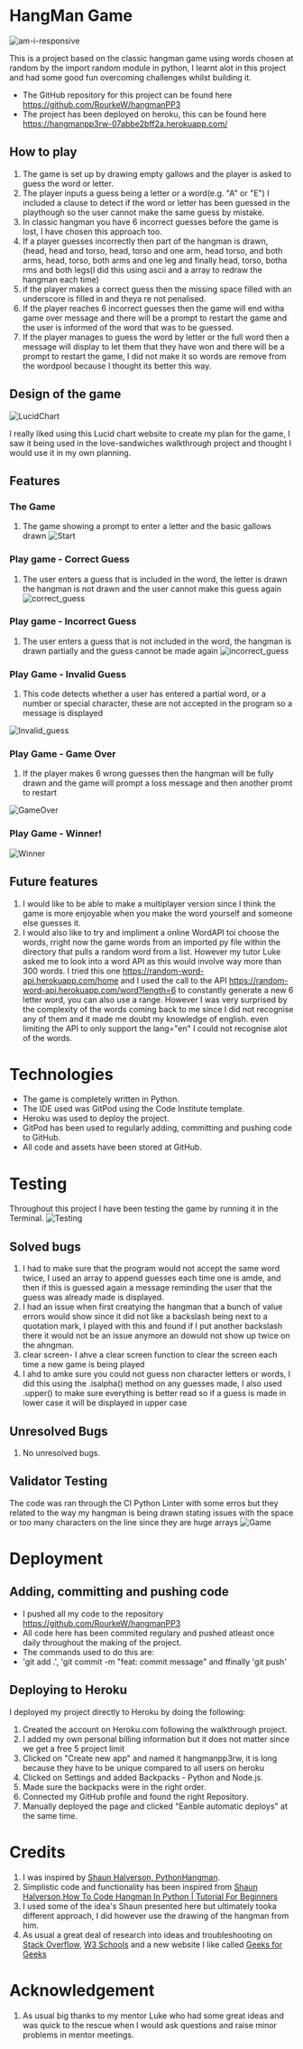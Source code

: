 # HangMan Game

![am-i-responsive](read.me_images/am_i_responsive.JPG)

This is a project based on the classic hangman game using words chosen at random by the import random module in python, I learnt alot in this project and had some good fun overcoming challenges whilst building it.

* The GitHub repository for this project can be found here https://github.com/RourkeW/hangmanPP3
* The project has been deployed on heroku, this can be found here https://hangmanpp3rw-07abbe2bff2a.herokuapp.com/

## How to play 
1. The game is set up by drawing empty gallows and the player is asked to guess the word or letter.
2. The player inputs a guess being a letter or a word(e.g. "A" or "E") I included a clause to detect if the word or letter has been guessed in the playthough so the user cannot make the same guess by mistake.
3. In classic hangman you have 6 incorrect guesses before the game is lost, I have chosen this approach too.
4. If a player guesses incorrectly then part of the hangman is drawn, (head, head and torso, head, torso and one arm, head torso, and both arms, head, torso, both arms and one leg and finally head, torso, botha rms and both legs(I did this using ascii and a array to redraw the hangman each time)
5. if the player makes a correct guess then the missing space filled with an underscore is filled in and theya re not penalised. 
6. If the player reaches 6 incorrect guesses then the game will end witha  game over message and there will be a prompt to restart the game and the user is informed of the word that was to be guessed.
7. If the player manages to guess the word by letter or the full word then a message will display to let them that they have won and there will be a prompt to restart the game, I did not make it so words are remove from the wordpool because I thought its better this way.

## Design of the game
![LucidChart](read.me_images/plan_hangman.png)

I really liked using this Lucid chart website to create my plan for the game, I saw it being used in the love-sandwiches walkthrough project and thought I would use it in my own planning.

## Features

### The Game
1. The game showing a prompt to enter a letter and the basic gallows drawn
![Start](read.me_images/the_game.JPG)

### Play game - Correct Guess
1. The user enters a guess that is included in the word, the letter is drawn the hangman is not drawn and the user cannot make this guess again
![correct_guess](read.me_images/correct_guess.JPG)

### Play game - Incorrect Guess
1. The user enters a guess that is not included in the word, the hangman is drawn partially and the guess cannot be made again
![incorrect_guess](read.me_images/incorrect_guess.JPG)

### Play Game - Invalid Guess
1. This code detects whether a user has entered a partial word, or a number or special character, these are not accepted in the program so a message is displayed

![Invalid_guess](read.me_images/incorrect_guess.JPG)

### Play Game - Game Over
1. If the player makes 6 wrong guesses then the hangman will be fully drawn and the game will prompt a loss message and then another promt to restart

![GameOver](read.me_images/game_over.JPG)

### Play Game - Winner!
![Winner](read.me_images/winner.JPG)

## Future features 

1. I would like to be able to make a multiplayer version since I think the game is more enjoyable when you make the word yourself and someone else guesses it.
2. I would also like to try and impliment a online WordAPI toi choose the words, rright now the game words from an imported py file within the directory that pulls a random word from a list. However my tutor Luke asked me to look into a word API as this would involve way more than 300 words. I tried this one https://random-word-api.herokuapp.com/home and I used the call to the API https://random-word-api.herokuapp.com/word?length=6 to constantly generate a new 6 letter word, you can also use a range. However I was very surprised by the complexity of the words coming back to me since I did not recognise any of them and it made me doubt my knowledge of english. even limiting the API to only support the lang="en" I could not recognise alot of the words.

# Technologies

* The game is completely written in Python.
* The IDE used was GitPod using the Code Institute template.
* Heroku was used to deploy the project.
* GitPod has been used to regularly adding, committing and pushing code to GitHub.
* All code and assets have been stored at GitHub.

# Testing
Throughout this project I have been testing the game by running it in the Terminal. 
![Testing](read.me_images/testing_table.JPG)

## Solved bugs
1. I had to make sure that the program would not accept the same word twice, I used an array to append guesses each time one is amde, and then if this is guessed again a message reminding the user that the guess was already made is displayed.
2. I had an issue when first creatying the hangman that a bunch of value errors would show since it did not like a backslash being next to a quotation mark, I played with this and found if I put another backslash there it would not be an issue anymore an dowuld not show up twice on the ahngman.
3. clear screen- I ahve a clear screen function to clear the screen each time a new game is being played
4. I ahd to amke sure you could not guess non character letters or words, I did this using the .isalpha() method on any guesses made, I also used .upper() to make sure everything is better read so if a guess is made in lower case it will be displayed in upper case

## Unresolved Bugs

1. No unresolved bugs.

## Validator Testing
The code was ran through the CI Python Linter with some erros but they related to the way my hangman is being drawn stating issues with the space or too many characters on the line since they are huge arrays
![Game](read.me_images/ci_valid.JPG)

# Deployment

## Adding, committing and pushing code
- I pushed all my code to the repository https://github.com/RourkeW/hangmanPP3
- All code here has been commited regulary and pushed atleast once daily throughout the making of the project.
- The commands used to do this are:
- 'git add .', 'git commit -m "feat: commit message" and ffinally 'git push'

## Deploying to Heroku
I deployed my project directly to Heroku by doing the following:

1. Created the account on Heroku.com following the walkthrough project.
2. I added my own personal billing information but it does not matter since we get a free 5 project limit
3. Clicked on "Create new app" and named it hangmanpp3rw, it is long because they have to be unique compared to all users on heroku
4. Clicked on Settings and added Backpacks - Python and Node.js.
5. Made sure the backpacks were in the right order.
6. Connected my GitHub profile and found the right Repository.
7. Manually deployed the page and clicked "Eanble automatic deploys" at the same time.

# Credits 
1. I was inspired by [Shaun Halverson, PythonHangman](https://github.com/ShaunHalverson/PythonHangman).
2. Simplistic code and functionality has been inspired from [Shaun Halverson,How To Code Hangman In Python | Tutorial For Beginners](https://www.youtube.com/watch?v=pFvSb7cb_Us&t=723s)
3. I used some of the idea's Shaun presented here but ultimately tooka  different approach, I did however use the drawing of the hangman from him.
4. As usual a great deal of research into ideas and troubleshooting on [Stack Overflow](https://stackoverflow.com/), [W3 Schools](https://www.w3schools.com/) and a new website I like called [Geeks for Geeks](https://www.geeksforgeeks.org/)

# Acknowledgement
1. As usual big thanks to my mentor Luke who had some great ideas and was quick to the rescue when I would ask questions and raise minor problems in mentor meetings.
